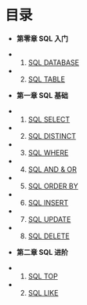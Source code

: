 目录
===
* **第零章 SQL 入门**
 - 01. [SQL DATABASE](book/Chapter02/01-db.md)
 - 02. [SQL TABLE](book/Chapter02/02-table.md)
* **第一章 SQL 基础**
 - 01. [SQL SELECT](book/Chapter01/02-select.md)
 - 02. [SQL DISTINCT](book/Chapter01/03-distinct.md)
 - 03. [SQL WHERE](book/Chapter01/04-where.md)
 - 04. [SQL AND & OR](book/Chapter01/05-and-or.md)
 - 05. [SQL ORDER BY](book/Chapter01/06-order-by.md)
 - 06. [SQL INSERT](book/Chapter01/07-insert-into.md)
 - 07. [SQL UPDATE](book/Chapter01/08-update.md)
 - 08. [SQL DELETE](book/Chapter01/08-delete.md)
* **第二章 SQL 进阶**
 - 01. [SQL TOP](book/Chapter02/09-limit-top.md)
 - 02. [SQL LIKE](book/Chapter02/02-like.md)
